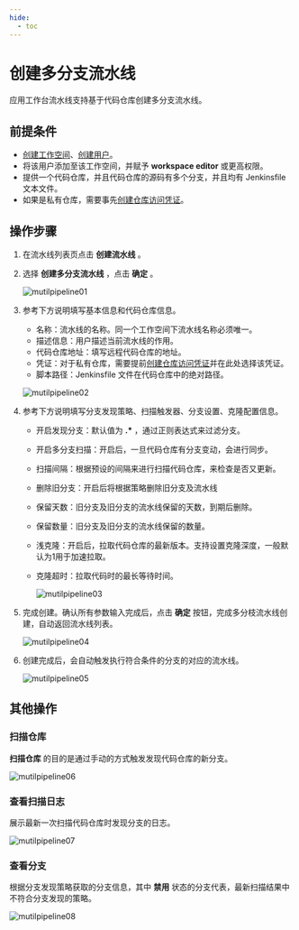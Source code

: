 ```yaml
---
hide:
  - toc
---
```


# 创建多分支流水线

应用工作台流水线支持基于代码仓库创建多分支流水线。

## 前提条件

- [创建工作空间](https://docs.daocloud.io/ghippo/user-guide/workspace/workspace/)、[创建用户](https://docs.daocloud.io/ghippo/user-guide/access-control/user/)。
- 将该用户添加至该工作空间，并赋予 __workspace editor__ 或更高权限。
- 提供一个代码仓库，并且代码仓库的源码有多个分支，并且均有 Jenkinsfile 文本文件。
- 如果是私有仓库，需要事先[创建仓库访问凭证](https://docs.daocloud.io/amamba/user-guide/pipeline/credential/)。

## 操作步骤

1. 在流水线列表页点击 __创建流水线__ 。

2. 选择 __创建多分支流水线__ ，点击 __确定__ 。

    ![mutilpipeline01](https://docs.daocloud.io/daocloud-docs-images/docs/amamba/images/mutilpipeline01.png)

3. 参考下方说明填写基本信息和代码仓库信息。

    - 名称：流水线的名称。同一个工作空间下流水线名称必须唯一。
    - 描述信息：用户描述当前流水线的作用。
    - 代码仓库地址：填写远程代码仓库的地址。
    - 凭证：对于私有仓库，需要提前[创建仓库访问凭证](https://docs.daocloud.io/amamba/user-guide/pipeline/credential/)并在此处选择该凭证。
    - 脚本路径：Jenkinsfile 文件在代码仓库中的绝对路径。

    ![mutilpipeline02](https://docs.daocloud.io/daocloud-docs-images/docs/amamba/images/mutilpipeline02.png)

4. 参考下方说明填写分支发现策略、扫描触发器、分支设置、克隆配置信息。

    - 开启发现分支：默认值为 __.*__ ，通过正则表达式来过滤分支。
    - 开启多分支扫描：开启后，一旦代码仓库有分支变动，会进行同步。
    - 扫描间隔：根据预设的间隔来进行扫描代码仓库，来检查是否又更新。
    - 删除旧分支：开启后将根据策略删除旧分支及流水线
    - 保留天数：旧分支及旧分支的流水线保留的天数，到期后删除。
    - 保留数量：旧分支及旧分支的流水线保留的数量。
    - 浅克隆：开启后，拉取代码仓库的最新版本。支持设置克隆深度，一般默认为1用于加速拉取。
    - 克隆超时：拉取代码时的最长等待时间。

        ![mutilpipeline03](https://docs.daocloud.io/daocloud-docs-images/docs/amamba/images/mutilpipeline03.png)

5. 完成创建。确认所有参数输入完成后，点击 __确定__ 按钮，完成多分枝流水线创建，自动返回流水线列表。

    ![mutilpipeline04](https://docs.daocloud.io/daocloud-docs-images/docs/amamba/images/mutilpipeline04.png)

6. 创建完成后，会自动触发执行符合条件的分支的对应的流水线。

    ![mutilpipeline05](https://docs.daocloud.io/daocloud-docs-images/docs/amamba/images/mutilpipeline05.png)

## 其他操作

### 扫描仓库

 __扫描仓库__ 的目的是通过手动的方式触发发现代码仓库的新分支。

![mutilpipeline06](https://docs.daocloud.io/daocloud-docs-images/docs/amamba/images/mutilpipeline06.png)

### 查看扫描日志

展示最新一次扫描代码仓库时发现分支的日志。

![mutilpipeline07](https://docs.daocloud.io/daocloud-docs-images/docs/amamba/images/mutilpipeline07.png)

### 查看分支

根据分支发现策略获取的分支信息，其中 __禁用__ 状态的分支代表，最新扫描结果中不符合分支发现的策略。

![mutilpipeline08](https://docs.daocloud.io/daocloud-docs-images/docs/amamba/images/mutilpipeline08.png)

